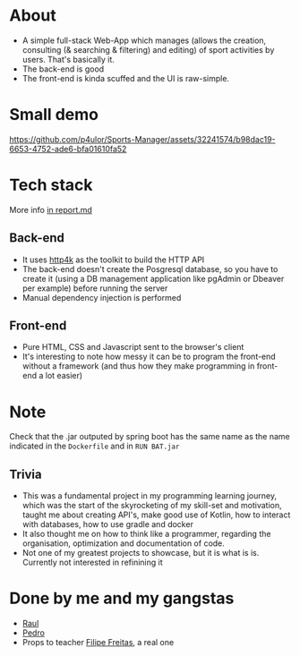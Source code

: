 # About
- A simple full-stack Web-App which manages (allows the creation, consulting (& searching & filtering) and editing) of sport activities by users. That's basically it.
- The back-end is good
- The front-end is kinda scuffed and the UI is raw-simple.

# Small demo

https://github.com/p4ulor/Sports-Manager/assets/32241574/b98dac19-6653-4752-ade6-bfa01610fa52

# Tech stack
More info [in report.md](./docs/report.md)
## Back-end
- It uses [http4k](https://github.com/http4k/http4k) as the toolkit to build the HTTP API
- The back-end doesn't create the Posgresql database, so you have to create it (using a DB management application like pgAdmin or Dbeaver per example) before running the server
- Manual dependency injection is performed

## Front-end
- Pure HTML, CSS and Javascript sent to the browser's client
- It's interesting to note how messy it can be to program the front-end without a framework (and thus how they make programming in front-end a lot easier)

# Note
Check that the .jar outputed by spring boot has the same name as the name indicated in the `Dockerfile` and in `RUN BAT.jar`

## Trivia
- This was a fundamental project in my programming learning journey, which was the start of the skyrocketing of my skill-set and motivation, taught me about creating API's, make good use of Kotlin, how to interact with databases, how to use gradle and docker
- It also thought me on how to think like a programmer, regarding the organisation, optimization and documentation of code.
- Not one of my greatest projects to showcase, but it is what is is. Currently not interested in refinining it

# Done by me and my gangstas
- [Raul](https://github.com/RaulJCS5)
- [Pedro](https://github.com/Gardete)
- Props to teacher [Filipe Freitas](https://github.com/fbfreitas), a real one
